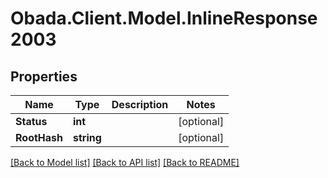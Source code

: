 
# Obada.Client.Model.InlineResponse2003

## Properties

Name | Type | Description | Notes
------------ | ------------- | ------------- | -------------
**Status** | **int** |  | [optional] 
**RootHash** | **string** |  | [optional] 

[[Back to Model list]](../README.md#documentation-for-models)
[[Back to API list]](../README.md#documentation-for-api-endpoints)
[[Back to README]](../README.md)

